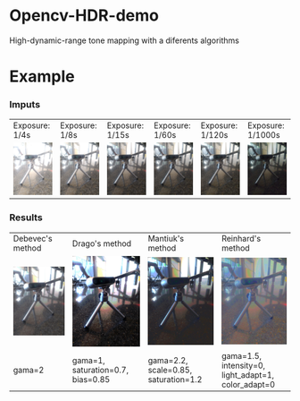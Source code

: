 # Opencv-HDR-demo
High-dynamic-range tone mapping with a diferents algorithms

# Example

### Imputs
<table>
  <tr>
    <td>Exposure: 1/4s</td>
    <td>Exposure: 1/8s</td>
    <td>Exposure: 1/15s</td>
    <td>Exposure: 1/60s</td>
    <td>Exposure: 1/120s</td>
    <td>Exposure: 1/1000s</td>
  </tr>
  <tr>
    <td><img src="img-1.jpeg"></td>
    <td><img src="img-2.jpeg"></td>
    <td><img src="img-3.jpeg"></td>
    <td><img src="img-4.jpeg"></td>
    <td><img src="img-5.jpeg"></td>
    <td><img src="img-6.jpeg"></td>
  </tr>
 </table>
 
 ### Results
 
 <table>
  <tr>
    <td>Debevec's method</td>
    <td>Drago's method</td>
    <td>Mantiuk's method</td>
    <td>Reinhard's method</td>
  </tr>
  <tr>
    <td><img src="ldr-Debevec.jpg"></td>
    <td><img src="ldr-Drago.jpg"></td>
    <td><img src="ldr-Mantiuk.jpg"></td>
    <td><img src="ldr-Reinhard.jpg"></td>
  </tr>
    <td>gama=2</td>
    <td>gama=1, saturation=0.7, bias=0.85</td>
    <td>gama=2.2, scale=0.85, saturation=1.2</td>
    <td>gama=1.5, intensity=0, light_adapt=1, color_adapt=0</td>
  </tr>
 </table>
 

